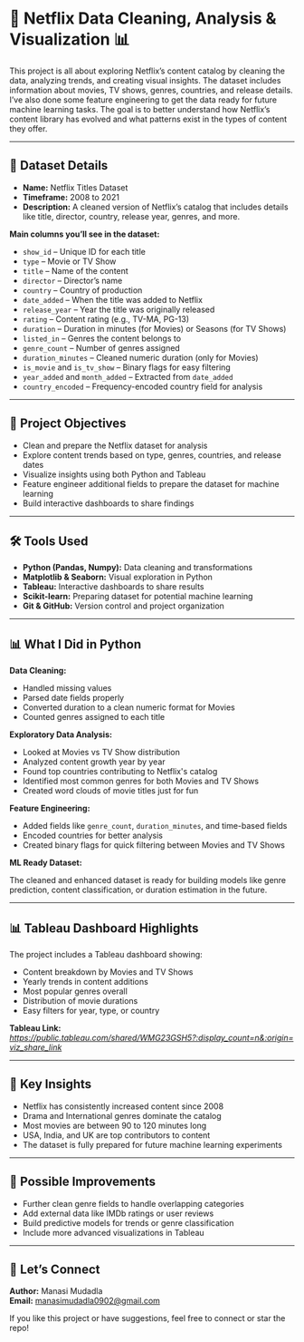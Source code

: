 # 💼 Netflix Data Cleaning, Analysis & Visualization 📊

This project is all about exploring Netflix’s content catalog by cleaning the data, analyzing trends, and creating visual insights. The dataset includes information about movies, TV shows, genres, countries, and release details. I’ve also done some feature engineering to get the data ready for future machine learning tasks. The goal is to better understand how Netflix’s content library has evolved and what patterns exist in the types of content they offer.

---

## 📁 Dataset Details

- **Name:** Netflix Titles Dataset  
- **Timeframe:** 2008 to 2021  
- **Description:** A cleaned version of Netflix’s catalog that includes details like title, director, country, release year, genres, and more.

**Main columns you’ll see in the dataset:**

- `show_id` – Unique ID for each title  
- `type` – Movie or TV Show  
- `title` – Name of the content  
- `director` – Director’s name  
- `country` – Country of production  
- `date_added` – When the title was added to Netflix  
- `release_year` – Year the title was originally released  
- `rating` – Content rating (e.g., TV-MA, PG-13)  
- `duration` – Duration in minutes (for Movies) or Seasons (for TV Shows)  
- `listed_in` – Genres the content belongs to  
- `genre_count` – Number of genres assigned  
- `duration_minutes` – Cleaned numeric duration (only for Movies)  
- `is_movie` and `is_tv_show` – Binary flags for easy filtering  
- `year_added` and `month_added` – Extracted from `date_added`  
- `country_encoded` – Frequency-encoded country field for analysis  

---

## 🎯 Project Objectives

- Clean and prepare the Netflix dataset for analysis  
- Explore content trends based on type, genres, countries, and release dates  
- Visualize insights using both Python and Tableau  
- Feature engineer additional fields to prepare the dataset for machine learning  
- Build interactive dashboards to share findings  

---

## 🛠️ Tools Used

- **Python (Pandas, Numpy):** Data cleaning and transformations  
- **Matplotlib & Seaborn:** Visual exploration in Python  
- **Tableau:** Interactive dashboards to share results  
- **Scikit-learn:** Preparing dataset for potential machine learning  
- **Git & GitHub:** Version control and project organization  

---

## 📊 What I Did in Python

**Data Cleaning:**

- Handled missing values  
- Parsed date fields properly  
- Converted duration to a clean numeric format for Movies  
- Counted genres assigned to each title  

**Exploratory Data Analysis:**

- Looked at Movies vs TV Show distribution  
- Analyzed content growth year by year  
- Found top countries contributing to Netflix's catalog  
- Identified most common genres for both Movies and TV Shows  
- Created word clouds of movie titles just for fun  

**Feature Engineering:**

- Added fields like `genre_count`, `duration_minutes`, and time-based fields  
- Encoded countries for better analysis  
- Created binary flags for quick filtering between Movies and TV Shows  

**ML Ready Dataset:**

The cleaned and enhanced dataset is ready for building models like genre prediction, content classification, or duration estimation in the future.

---

## 📊 Tableau Dashboard Highlights

The project includes a Tableau dashboard showing:

- Content breakdown by Movies and TV Shows  
- Yearly trends in content additions  
- Most popular genres overall  
- Distribution of movie durations  
- Easy filters for year, type, or country  

**Tableau Link:** *https://public.tableau.com/shared/WMG23GSH5?:display_count=n&:origin=viz_share_link*

---

## 📌 Key Insights

- Netflix has consistently increased content since 2008  
- Drama and International genres dominate the catalog  
- Most movies are between 90 to 120 minutes long  
- USA, India, and UK are top contributors to content  
- The dataset is fully prepared for future machine learning experiments  

---

## 🔧 Possible Improvements

- Further clean genre fields to handle overlapping categories  
- Add external data like IMDb ratings or user reviews  
- Build predictive models for trends or genre classification  
- Include more advanced visualizations in Tableau  

---

## 🤝 Let’s Connect

**Author:** Manasi Mudadla  
**Email:** manasimudadla0902@gmail.com  

If you like this project or have suggestions, feel free to connect or star the repo!

